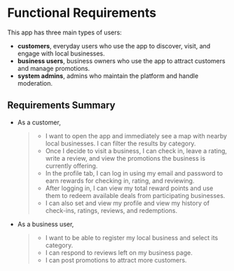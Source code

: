 # Functional Requirements

This app has three main types of users:

- **customers**, everyday users who use the app to discover, visit, and engage with local businesses.
- **business users**, business owners who use the app to attract customers and manage promotions.
- **system admins**, admins who maintain the platform and handle moderation.

## Requirements Summary

- As a customer,
  > + I want to open the app and immediately see a map with nearby local businesses. I can filter the results by category.
  > + Once I decide to visit a business, I can check in, leave a rating, write a review, and view the promotions the business is currently offering.
  > + In the profile tab, I can log in using my email and password to earn rewards for checking in, rating, and reviewing.
  > + After logging in, I can view my total reward points and use them to redeem available deals from participating businesses.
  > + I can also set and view my profile and view my history of check-ins, ratings, reviews, and redemptions.
- As a business user,
  > + I want to be able to register my local business and select its category.
  > + I can respond to reviews left on my business page.
  > + I can post promotions to attract more customers.